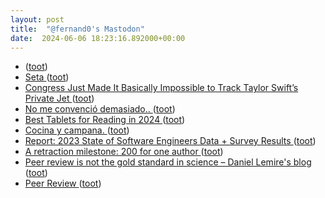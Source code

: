 ```yaml
---
layout: post
title:  "@fernand0's Mastodon"
date:  2024-06-06 18:23:16.892000+00:00
---
```

*  [ ](https://mastodon.online/@JProl) ([toot](https://mastodon.social/@fernand0/112571069030444245))
*  [Seta ](https://www.flickr.com/photos/fernand0/53763795103) ([toot](https://mastodon.social/@fernand0/112570869929396676))
*  [Congress Just Made It Basically Impossible to Track Taylor Swift’s Private Jet ](https://gizmodo.com/congress-just-made-it-way-harder-to-track-taylor-swift-185149238) ([toot](https://mastodon.social/@fernand0/112570810155947480))
*  [No me convenció demasiado.. ](https://mastodon.social/@fernand0/112570773093366919) ([toot](https://mastodon.social/@fernand0/112570773093366919))
*  [Best Tablets for Reading in 2024 ](https://en.gamerslive.fr/best-tablets-for-reading-in-2024-155727.htm) ([toot](https://mastodon.social/@fernand0/112570629113555734))
*  [Cocina y campana. ](https://avecesunafoto.wordpress.com/2024/06/06/cocina-y-campana) ([toot](https://mastodon.social/@fernand0/112570391962210938))
*  [Report: 2023 State of Software Engineers Data + Survey Results ](https://hired.com/state-of-software-engineers/2023) ([toot](https://mastodon.social/@fernand0/112570346466321927))
*  [A retraction milestone: 200 for one author ](https://retractionwatch.com/2024/05/22/a-retraction-milestone-200-for-one-author) ([toot](https://mastodon.social/@fernand0/112570150840224716))
*  [Peer review is not the gold standard in science – Daniel Lemire's blog ](https://lemire.me/blog/2024/05/11/peer-review-is-not-the-gold-standard-in-science) ([toot](https://mastodon.social/@fernand0/112569917093614469))
*  [Peer Review ](https://blog.computationalcomplexity.org/2024/05/peer-review.htm) ([toot](https://mastodon.social/@fernand0/112569759925211193))
